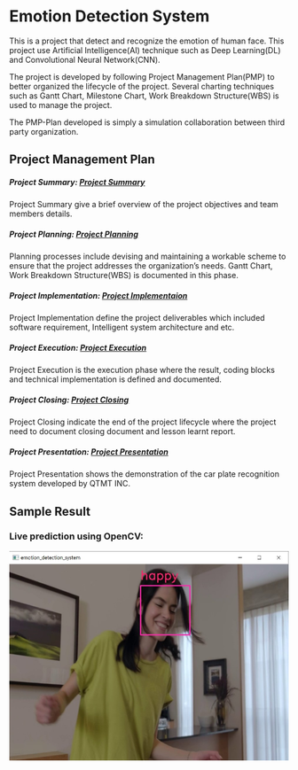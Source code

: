 # Emotion Detection System
This is a project that detect and recognize the emotion of human face. This project use Artificial Intelligence(AI) technique such as Deep Learning(DL) and Convolutional Neural Network(CNN). 

The project is developed by following Project Management Plan(PMP) to better organized the lifecycle of the project. Several charting techniques such as Gantt Chart, Milestone Chart, Work Breakdown Structure(WBS) is used to manage the project.

The PMP-Plan developed is simply a simulation collaboration between third party organization. 

## Project Management Plan
##### Project Summary: [Project Summary](PMP-Plan/A-PROJECT_SUMMARY.md)
Project Summary give a brief overview of the project objectives and team members details. 

##### Project Planning: [Project Planning](PMP-Plan/B-PROJECT_PLANNING.md)
Planning processes include devising and maintaining a workable scheme to
ensure that the project addresses the organization’s needs. Gantt Chart, Work Breakdown Structure(WBS) is documented in this phase.

##### Project Implementation: [Project Implementaion](PMP-Plan/C-PROJECT_IMPLEMENTATION.md)
Project Implementation define the project deliverables which included software requirement, Intelligent system architecture and etc.

##### Project Execution: [Project Execution](PMP-Plan/D-PROJECT_EXECUTION.md)
Project Execution is the execution phase where the result, coding blocks and technical implementation is defined and documented.

##### Project Closing: [Project Closing](PMP-Plan/E-PROJECT_CLOSING.md)
Project Closing indicate the end of the project lifecycle where the project need to document closing document and lesson learnt report.

##### Project Presentation: [Project Presentation](PMP-Plan/F-PROJECT_PRESENTATION.md)
Project Presentation shows the demonstration of the car plate recognition system developed by QTMT INC. 

## Sample Result

### Live prediction using OpenCV:

![img result](PMP-Plan/assets/result_1.jpg)
